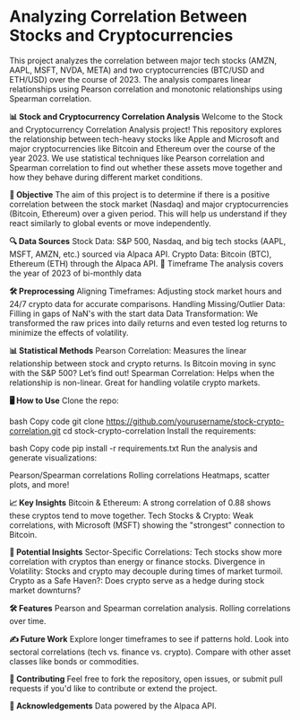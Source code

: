 # Analyzing Correlation Between Stocks and Cryptocurrencies
This project analyzes the correlation between major tech stocks (AMZN, AAPL, MSFT, NVDA, META) and two cryptocurrencies (BTC/USD and ETH/USD) over the course of 2023. The analysis compares linear relationships using Pearson correlation and monotonic relationships using Spearman correlation.

**📊 Stock and Cryptocurrency Correlation Analysis**
Welcome to the Stock and Cryptocurrency Correlation Analysis project! This repository explores the relationship between tech-heavy stocks like Apple and Microsoft and major cryptocurrencies like Bitcoin and Ethereum over the course of the year 2023. We use  statistical techniques like Pearson correlation and Spearman correlation to find out whether these assets move together and how they behave during different market conditions.

**🚀 Objective**
The aim of this project is to determine if there is a positive correlation between the stock market (Nasdaq) and major cryptocurrencies (Bitcoin, Ethereum) over a given period. This will help us understand if they react similarly to global events or move independently.

**🔍 Data Sources**
Stock Data: S&P 500, Nasdaq, and big tech stocks (AAPL, MSFT, AMZN, etc.) sourced via Alpaca API.
Crypto Data: Bitcoin (BTC), Ethereum (ETH) through the Alpaca API.
📅 Timeframe
The analysis covers the year of 2023 of bi-monthly data

**🛠 Preprocessing**
Aligning Timeframes: Adjusting stock market hours and 24/7 crypto data for accurate comparisons.
Handling Missing/Outlier Data: Filling in gaps of NaN's with the start data 
Data Transformation: We transformed the raw prices into daily returns and even tested log returns to minimize the effects of volatility.

**📊 Statistical Methods**
Pearson Correlation: Measures the linear relationship between stock and crypto returns. Is Bitcoin moving in sync with the S&P 500? Let’s find out!
Spearman Correlation: Helps when the relationship is non-linear. Great for handling volatile crypto markets.


**🖥 How to Use**
Clone the repo:

bash
Copy code
git clone https://github.com/yourusername/stock-crypto-correlation.git
cd stock-crypto-correlation
Install the requirements:

bash
Copy code
pip install -r requirements.txt
Run the analysis and generate visualizations:

Pearson/Spearman correlations
Rolling correlations
Heatmaps, scatter plots, and more!

**📈 Key Insights**
Bitcoin & Ethereum: A strong correlation of 0.88 shows these cryptos tend to move together.
Tech Stocks & Crypto: Weak correlations, with Microsoft (MSFT) showing the "strongest" connection to Bitcoin.


**🔮 Potential Insights**
Sector-Specific Correlations: Tech stocks show more correlation with cryptos than energy or finance stocks.
Divergence in Volatility: Stocks and crypto may decouple during times of market turmoil.
Crypto as a Safe Haven?: Does crypto serve as a hedge during stock market downturns?

**🛠 Features**
Pearson and Spearman correlation analysis.
Rolling correlations over time.

**✍️ Future Work**
Explore longer timeframes to see if patterns hold.
Look into sectoral correlations (tech vs. finance vs. crypto).
Compare with other asset classes like bonds or commodities.

**🤝 Contributing**
Feel free to fork the repository, open issues, or submit pull requests if you'd like to contribute or extend the project.

**🙌 Acknowledgements**
Data powered by the Alpaca API.
